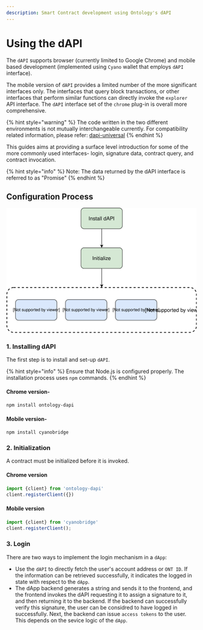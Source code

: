 ```yaml
---
description: Smart Contract development using Ontology's dAPI
---
```


# Using the dAPI

The `dAPI` supports browser \(currently limited to Google Chrome\) and mobile based development \(implemented using `Cyano` wallet that employs `dAPI` interface\).

The mobile version of `dAPI` provides a limited number of the more significant interfaces only. The interfaces that query block transactions, or other interfaces that perform similar functions can directly invoke the `explorer` API interface. The `dAPI` interface set of the `chrome` plug-in is overall more comprehensive.

{% hint style="warning" %}
The code written in the two different environments is not mutually interchangeable currently. For compatibility related information, please refer: [dapi-universal](https://github.com/ontio-cyano/dapi-universal)
{% endhint %}

This guides aims at providing a surface level introduction for some of the more commonly used interfaces- login, signature data, contract query, and contract invocation.

{% hint style="info" %}
Note: The data returned by the dAPI interface is referred to as "Promise"
{% endhint %}

## Configuration Process

![dAPI Installation Flowchart](../../.gitbook/assets/dapi-intro.svg)

### 1. Installing dAPI

The first step is to install and set-up `dAPI`. 

{% hint style="info" %}
Ensure that Node.js is configured properly. The installation process uses `npm` commands.
{% endhint %}

#### Chrome version-

```bash
npm install ontology-dapi
```

#### Mobile version-

```bash
npm install cyanobridge
```

### 2. Initialization

A contract must be initialized before it is invoked.

#### Chrome version

```javascript
import {client} from 'ontology-dapi'
client.registerClient({})
```

#### Mobile version

```javascript
import {client} from 'cyanobridge'
client.registerClient();
```

### 3. Login

There are two ways to implement the login mechanism in a `dApp`:

* Use the `dAPI` to directly fetch the user's account address or `ONT ID`. If the information can be retrieved successfully, it indicates the logged in state with respect to the `dApp`.
* The dApp backend generates a string and sends it to the frontend, and the frontend invokes the dAPI requesting it to assign a signature to it, and then returning it to the backend. If the backend can successfully verify this signature, the user can be considred to have logged in successfully. Next, the backend can issue `access tokens` to the user. This depends on the sevice logic of the `dApp`.


